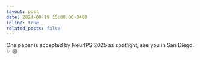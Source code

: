 ```yaml
---
layout: post
date: 2024-09-19 15:00:00-0400
inline: true
related_posts: false
---
```


One paper is accepted by NeurIPS'2025 as spotlight, see you in San Diego. :sparkles: :smile:
